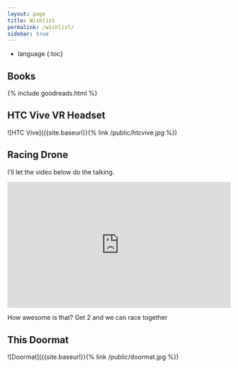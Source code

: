 ```yaml
---
layout: page
title: Wishlist
permalink: /wishlist/
sidebar: true
---
```


* language
{:toc}

## Books

<!--
I've compiled this list using [goodreads](https://www.goodreads.com/{{ site.author.goodreads }}).
-->

{% include goodreads.html %}

## HTC Vive VR Headset

![HTC Vive]({{site.baseurl}}{% link /public/htcvive.jpg %})

## Racing Drone

I'll let the video below do the talking.

<div style="position:relative;height:0;padding-bottom:56.25%">
    <iframe src="https://www.youtube.com/embed/QSZmSNL_0r8?ecver=2" width="640" height="360" frameborder="0" style="position:absolute;width:100%;height:100%;left:0" allowfullscreen></iframe>
</div>

How awesome is that? Get 2 and we can race together

## This Doormat

![Doormat]({{site.baseurl}}{% link /public/doormat.jpg %})